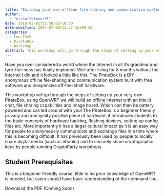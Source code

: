 ```yaml
---
title: "Building your own offline file-sharing and communication system for the inevitable downfall of the Internet"
author:
  - "errbufferoverfl"
date: 2018-02-01T22:58:02+10:30
date-modified: 2024-07-06T13:37:16+09:30
categories:
  - Low-Tech
  - PirateBox
  - Workshop
abstract: This workshop will go through the steps of setting up your very own PirateBox, using OpenWRT we will build an offline Internet with an inbuilt chat, file sharing capabilities and image board. Which can then be battery powered and carried around with you! The PirateBox is a beginner friendly privacy and anonymity positive piece of hardware, it introduces students to the basic concepts of hardware hacking, flashing devices, setting up config files etc. More importantly it has a larger cultural impact as it is an easy way for people to anonymously communicate and exchange files in a time where this is becoming difficult. It has previously been used by people to locally share digital media (such as ebooks) and to securely share cryptographic keys by people running CryptoParty workshops.
---
```


Have you ever considered a world where the Internet in all it’s grandeur and tyre-fire-ness has finally imploded. Well after living for 8 months without the Internet I did and it looked a little like this. The PirateBox is a DIY anonymous offline file-sharing and communication system built with free software and inexpensive off-the-shelf hardware.

This workshop will go through the steps of setting up your very own PirateBox, using OpenWRT we will build an offline Internet with an inbuilt chat, file sharing capabilities and image board. Which can then be battery powered and carried around with you! The PirateBox is a beginner friendly privacy and anonymity positive piece of hardware, it introduces students to the basic concepts of hardware hacking, flashing devices, setting up config files etc. More importantly it has a larger cultural impact as it is an easy way for people to anonymously communicate and exchange files in a time where this is becoming difficult. It has previously been used by people to locally share digital media (such as ebooks) and to securely share cryptographic keys by people running CryptoParty workshops.

## Student Prerequisites

This is a beginner friendly course, little to no prior knowledge of OpenWRT is needed, but users should have basic understanding of the command line.

Download the PDF (Coming Soon)
